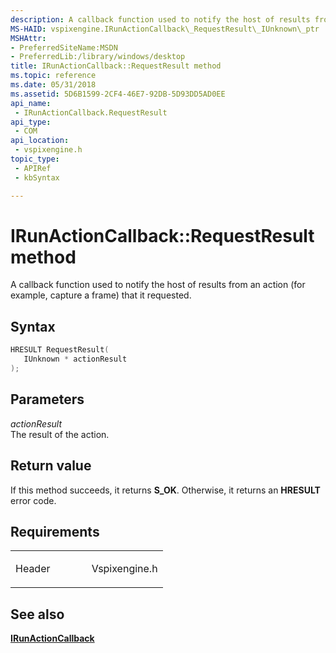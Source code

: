 ```yaml
---
description: A callback function used to notify the host of results from an action (for example, capture a frame) that it requested.
MS-HAID: vspixengine.IRunActionCallback\_RequestResult\_IUnknown\_ptr
MSHAttr:
- PreferredSiteName:MSDN
- PreferredLib:/library/windows/desktop
title: IRunActionCallback::RequestResult method
ms.topic: reference
ms.date: 05/31/2018
ms.assetid: 5D6B1599-2CF4-46E7-92DB-5D93DD5AD0EE
api_name: 
 - IRunActionCallback.RequestResult
api_type: 
 - COM
api_location: 
 - vspixengine.h
topic_type: 
 - APIRef
 - kbSyntax

---
```


# <span id="vspixengine.irunactioncallback_requestresult_iunknown_ptr"></span>IRunActionCallback::RequestResult method

A callback function used to notify the host of results from an action (for example, capture a frame) that it requested.

## Syntax


```C++
HRESULT RequestResult(
   IUnknown * actionResult
);
```

## Parameters

*actionResult*   
The result of the action.

## Return value

If this method succeeds, it returns **S\_OK**. Otherwise, it returns an **HRESULT** error code.

## Requirements

<table><colgroup><col style="width: 50%" /><col style="width: 50%" /></colgroup><tbody><tr class="odd"><td><p>Header</p></td><td>Vspixengine.h</td></tr></tbody></table>

## <span id="see_also"></span>See also

[**IRunActionCallback**](/windows/desktop/direct3dtools/irunactioncallback)

 

 
